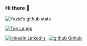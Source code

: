 ### Hi there 👋

<!--
**yazidsupriadi/yazidsupriadi** is a ✨ _special_ ✨ repository because its `README.md` (this file) appears on your GitHub profile.

Hello!, My name is Muhammad Yazid Supriadi . You can call me Yazid. Glad to see you and enjoy my github page!😄
Here are some ideas to get you started:

 🔭 I’m currently studying for a bachelor at STT Terpadu Nurul Fikri
 🌱 I’m currently learning Python,Machine Learning
 👯 I’m looking to collaborate on python, Web Programming
- 🤔 I’m looking for help with ...
 💬 Ask me about python
 📫 How to reach me: you can reach me by email : yazidsupriadi14@gmail.com
- 😄 Pronouns: ...
 ⚡ Fun fact: i'm just addicted on learning new things 
-->

![Yazid's github stats](https://github-readme-stats.vercel.app/api?username=yazidsupriadi&show_icons=true&theme=radical)

[![Top Langs](https://github-readme-stats.vercel.app/api/top-langs/?username=yazidsupriadi&layout=compact)](https://github.com/anuraghazra/github-readme-stats)

<p>
  <a href="https://www.linkedin.com/[removed]" rel="nofollow noreferrer">
    <img src="https://i.stack.imgur.com/gVE0j.png" alt="linkedin"> LinkedIn
  </a> &nbsp; 
  <a href="https://github.com/[removed]" rel="nofollow noreferrer">
    <img src="https://i.stack.imgur.com/tskMh.png" alt="github"> Github
  </a>
</p>
